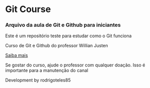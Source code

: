 # Git Course

### Arquivo da aula de Git e Github para iniciantes
  Este é um repositório teste para estudar como o Git funciona

  Curso de Git e Github do professor Willian Justen

  [Saiba mais](https://www.youtube.com/@WillianJustenCursos)

  Se gostar do curso, ajude o professor com qualquer doação.
  Isso é importante para a manutenção do canal

  Development by rodrigoteles85